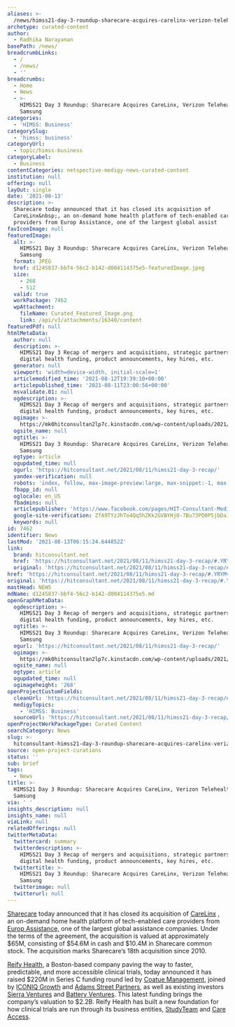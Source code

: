 ```yaml
---
aliases: >-
  /news/himss21-day-3-roundup-sharecare-acquires-carelinx-verizon-telehealth-samsung
archetype: curated-content
author:
  - Radhika Narayanan
basePath: /news/
breadcrumbLinks:
  - /
  - /news/
  - ''
breadcrumbs:
  - Home
  - News
  - >-
    HIMSS21 Day 3 Roundup: Sharecare Acquires CareLinx, Verizon Telehealth,
    Samsung
categories:
  - 'HIMSS: Business'
categorySlug:
  - 'himss: business'
categoryUrl:
  - topic/himss-business
categoryLabel:
  - Business
contentCategories: netspective-medigy-news-curated-content
institution: null
offering: null
layOut: single
date: '2021-08-13'
description: >-
  Sharecare today announced that it has closed its acquisition of
  CareLinx&nbsp;, an on-demand home health platform of tech-enabled care
  providers from Europ Assistance, one of the largest global assist
favIconImage: null
featuredImage:
  alt: >-
    HIMSS21 Day 3 Roundup: Sharecare Acquires CareLinx, Verizon Telehealth,
    Samsung
  format: JPEG
  href: d1245837-bbf4-56c2-b142-d004114375e5-featuredImage.jpeg
  size:
    - 268
    - 512
  valid: true
  workPackage: 7462
  wpAttachment:
    fileName: Curated_Featured_Image.png
    link: /api/v3/attachments/16340/content
featuredPdf: null
htmlMetaData:
  author: null
  description: >-
    HIMSS21 Day 3 Recap of mergers and acquisitions, strategic partnerships,
    digital health funding, product announcements, key hires, etc.
  generator: null
  viewport: 'width=device-width, initial-scale=1'
  articlemodified_time: '2021-08-12T19:39:10+00:00'
  articlepublished_time: '2021-08-11T23:00:56+00:00'
  msvalidate.01: null
  ogdescription: >-
    HIMSS21 Day 3 Recap of mergers and acquisitions, strategic partnerships,
    digital health funding, product announcements, key hires, etc.
  ogimage: >-
    https://mk0hitconsultan2lp7c.kinstacdn.com/wp-content/uploads/2021/08/himss21.png
  ogsite_name: null
  ogtitle: >-
    HIMSS21 Day 3 Roundup: Sharecare Acquires CareLinx, Verizon Telehealth,
    Samsung
  ogtype: article
  ogupdated_time: null
  ogurl: 'https://hitconsultant.net/2021/08/11/himss21-day-3-recap/'
  yandex-verification: null
  robots: 'index, follow, max-image-preview:large, max-snippet:-1, max-video-preview:-1'
  fbapp_id: null
  oglocale: en_US
  fbadmins: null
  articlepublisher: 'https://www.facebook.com/pages/HIT-Consultant-Media/302199219847409'
  google-site-verification: ZfA9TYzJhTo4Qq5hZKk2GVBYHj0-7Bu73PO0P5jbDaI
  keywords: null
id: 7462
identifier: News
lastMod: '2021-08-13T06:15:24.644852Z'
link:
  brand: hitconsultant.net
  href: 'https://hitconsultant.net/2021/08/11/himss21-day-3-recap/#.YRYMvYhKhPY'
  original: 'https://hitconsultant.net/2021/08/11/himss21-day-3-recap/#.YRYMvYhKhPY'
href: 'https://hitconsultant.net/2021/08/11/himss21-day-3-recap/#.YRYMvYhKhPY'
original: 'https://hitconsultant.net/2021/08/11/himss21-day-3-recap/#.YRYMvYhKhPY'
mastHead: NEWS
mdName: d1245837-bbf4-56c2-b142-d004114375e5.md
openGraphMetaData:
  ogdescription: >-
    HIMSS21 Day 3 Recap of mergers and acquisitions, strategic partnerships,
    digital health funding, product announcements, key hires, etc.
  ogtitle: >-
    HIMSS21 Day 3 Roundup: Sharecare Acquires CareLinx, Verizon Telehealth,
    Samsung
  ogurl: 'https://hitconsultant.net/2021/08/11/himss21-day-3-recap/'
  ogimage: >-
    https://mk0hitconsultan2lp7c.kinstacdn.com/wp-content/uploads/2021/08/himss21.png
  ogsite_name: null
  ogtype: article
  ogupdated_time: null
  ogimageheight: '268'
openProjectCustomFields:
  cleanUrl: 'https://hitconsultant.net/2021/08/11/himss21-day-3-recap/#.YRYMvYhKhPY'
  medigyTopics:
    - 'HIMSS: Business'
  sourceUrl: 'https://hitconsultant.net/2021/08/11/himss21-day-3-recap/#.YRYMvYhKhPY'
openProjectWorkPackageType: Curated Content
searchCategory: News
slug: >-
  hitconsultant-himss21-day-3-roundup-sharecare-acquires-carelinx-verizon-telehealth-samsung
source: open-project-curations
status: ''
sub: brief
tags:
  - News
title: >-
  HIMSS21 Day 3 Roundup: Sharecare Acquires CareLinx, Verizon Telehealth,
  Samsung
via: ' '
insights_description: null
insights_name: null
viaLink: null
relatedOfferings: null
twitterMetaData:
  twittercard: summary
  twitterdescription: >-
    HIMSS21 Day 3 Recap of mergers and acquisitions, strategic partnerships,
    digital health funding, product announcements, key hires, etc.
  twittertitle: >-
    HIMSS21 Day 3 Roundup: Sharecare Acquires CareLinx, Verizon Telehealth,
    Samsung
  twitterimage: null
  twitterurl: null
---
```

<p><a href="http://www.sharecare.com/">Sharecare</a> today announced that it has closed its acquisition of <a href="https://www.carelinx.com/">CareLinx</a>&nbsp;, an on-demand home health platform of tech-enabled care providers from <a href="https://www.europ-assistance.com/">Europ Assistance,</a> one of the largest global assistance companies.&nbsp;Under the terms of the agreement, the acquisition is valued at approximately $65M, consisting of $54.6M in cash and $10.4M in Sharecare common stock. The acquisition marks Sharecare’s 18th acquisition since 2010.</p><p><a href="https://www.reifyhealth.com/">Reify Health</a>, a Boston-based company paving the way to faster, predictable, and more accessible clinical trials, today announced it has raised $220M in Series C funding round led by <a href="https://www.coatue.com/">Coatue Management</a>, joined by <a href="https://iconiqgrowth.com/">ICONIQ Growth</a> and <a href="https://www.adamsstreetpartners.com/">Adams Street Partners</a>, as well as existing investors <a href="https://www.sierraventures.com/">Sierra Ventures</a> and <a href="https://www.battery.com/">Battery Ventures</a>. This latest funding brings the company’s valuation to $2.2B. Reify Health has built a new foundation for how clinical trials are run through its business entities, <a href="https://go.reifyhealth.com/reify-health-request-demo-now">StudyTeam</a> and <a href="https://www.careaccess.com/">Care Access</a>.</p>